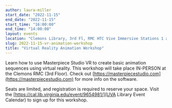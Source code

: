```yaml
---
author: laura-miller
start_date: "2022-11-15"
end_date: "2022-11-15"
start_time: "16:00:00"
end_time: "14:00:00"
layout: events
location: "Clemons Library, 3rd Fl, RMC HTC Vive Immersive Stations 1 and 2"
slug: 2022-11-15-vr-animation-workshop
title: "Virtual Reality Animation Workshop"
---
```

Learn how to use Masterpiece Studio VR to create basic animation sequences using virtual reality. This workshop will take place IN-PERSON at the Clemons RMC (3rd Floor). Check out [https://masterpiecestudio.com](https://masterpiecestudio.com) for more info on the software.

Seats are limited, and registration is required to reserve your space. Visit the [https://cal.lib.virginia.edu/event/9654981/](UVA Library Event Calendar) to sign up for this workshop.
